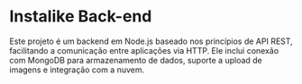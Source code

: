 # Instalike Back-end 
Este projeto é um backend em Node.js baseado nos princípios de API REST, facilitando a comunicação entre aplicações via HTTP. Ele inclui conexão com MongoDB para armazenamento de dados, suporte a upload de imagens e integração com a nuvem.
